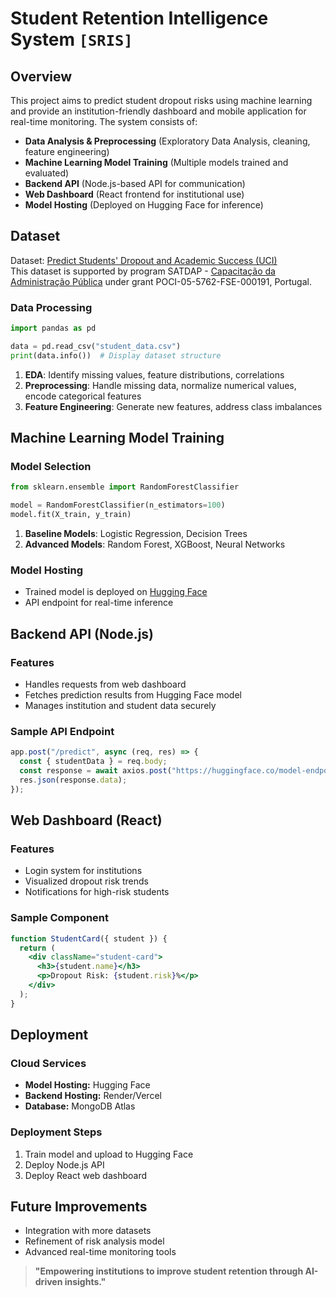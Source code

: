 # Student Retention Intelligence System `[SRIS]`

## Overview
This project aims to predict student dropout risks using machine learning and provide an institution-friendly dashboard and mobile application for real-time monitoring. The system consists of:

- **Data Analysis & Preprocessing** (Exploratory Data Analysis, cleaning, feature engineering)
- **Machine Learning Model Training** (Multiple models trained and evaluated)
- **Backend API** (Node.js-based API for communication)
- **Web Dashboard** (React frontend for institutional use)
- **Model Hosting** (Deployed on Hugging Face for inference)

## Dataset
Dataset: [Predict Students' Dropout and Academic Success (UCI)](https://archive.ics.uci.edu/dataset/697/predict+students+dropout+and+academic+success)  
This dataset is supported by program SATDAP - [Capacitação da Administração Pública](https://www.enap.gov.br/pt/) under grant POCI-05-5762-FSE-000191, Portugal.


### Data Processing
```python
import pandas as pd

data = pd.read_csv("student_data.csv")
print(data.info())  # Display dataset structure
```
1. **EDA**: Identify missing values, feature distributions, correlations
2. **Preprocessing**: Handle missing data, normalize numerical values, encode categorical features
3. **Feature Engineering**: Generate new features, address class imbalances

## Machine Learning Model Training
### Model Selection
```python
from sklearn.ensemble import RandomForestClassifier

model = RandomForestClassifier(n_estimators=100)
model.fit(X_train, y_train)
```
1. **Baseline Models**: Logistic Regression, Decision Trees
2. **Advanced Models**: Random Forest, XGBoost, Neural Networks

### Model Hosting
- Trained model is deployed on [Hugging Face](https://huggingface.co/)
- API endpoint for real-time inference

## Backend API (Node.js)
### Features
- Handles requests from web dashboard
- Fetches prediction results from Hugging Face model
- Manages institution and student data securely

### Sample API Endpoint
```javascript
app.post("/predict", async (req, res) => {
  const { studentData } = req.body;
  const response = await axios.post("https://huggingface.co/model-endpoint", studentData);
  res.json(response.data);
});
```

## Web Dashboard (React)
### Features
- Login system for institutions
- Visualized dropout risk trends
- Notifications for high-risk students

### Sample Component
```jsx
function StudentCard({ student }) {
  return (
    <div className="student-card">
      <h3>{student.name}</h3>
      <p>Dropout Risk: {student.risk}%</p>
    </div>
  );
}
```

## Deployment
### Cloud Services
- **Model Hosting:** Hugging Face
- **Backend Hosting:** Render/Vercel
- **Database:** MongoDB Atlas

### Deployment Steps
1. Train model and upload to Hugging Face
2. Deploy Node.js API
3. Deploy React web dashboard

## Future Improvements
- Integration with more datasets
- Refinement of risk analysis model
- Advanced real-time monitoring tools

> **"Empowering institutions to improve student retention through AI-driven insights."**

